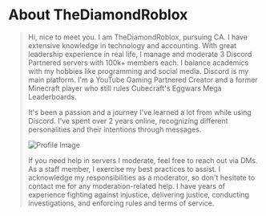 <body>
    <h1>About TheDiamondRoblox</h1>
    <blockquote>
        <p>Hi, nice to meet you. I am TheDiamondRoblox, pursuing CA. I have extensive knowledge in technology and accounting. With great leadership experience in real life, I manage and moderate 3 Discord Partnered servers with 100k+ members each. I balance academics with my hobbies like programming and social media. Discord is my main platform. I'm a YouTube Gaming Partnered Creator and a former Minecraft player who still rules Cubecraft's Eggwars Mega Leaderboards.</p>
        <p>It's been a passion and a journey I've learned a lot from while using Discord. I've spent over 2 years online, recognizing different personalities and their intentions through messages.</p>
        <img src="https://gyazo.com/e2e980218145d7018fbe7022b83465d3.png" alt="Profile Image" class="profile-img">
        <p>If you need help in servers I moderate, feel free to reach out via DMs. As a staff member, I exercise my best practices to assist. I acknowledge my responsibilities as a moderator, so don't hesitate to contact me for any moderation-related help. I have years of experience fighting against injustice, delivering justice, conducting investigations, and enforcing rules and terms of service.</p>
    </blockquote>
</body>
